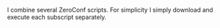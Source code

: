 I combine several ZeroConf scripts.
For simplicity I simply download and execute each subscript separately.